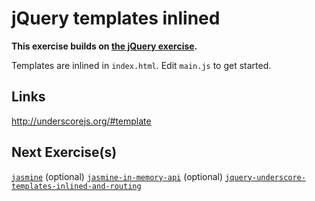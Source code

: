 # jQuery templates inlined

**This exercise builds on [the jQuery exercise](../jquery).**

Templates are inlined in `index.html`. Edit `main.js` to get started.

## Links
http://underscorejs.org/#template

## Next Exercise(s)

[`jasmine`](jasmine) (optional)
[`jasmine-in-memory-api`](jasmine) (optional)
[`jquery-underscore-templates-inlined-and-routing`](jquery-underscore-templates-inlined-and-routing)
